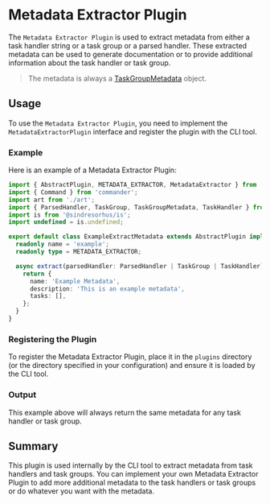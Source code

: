 # Metadata Extractor Plugin

The `Metadata Extractor Plugin` is used to extract metadata from either a task handler string or a task group or a parsed handler.
These extracted metadata can be used to generate documentation or to provide additional information about the task handler or task group.

> The metadata is always a [TaskGroupMetadata](../../packages/common/src/model/task-group.ts) object.

## Usage

To use the `Metadata Extractor Plugin`, you need to implement the `MetadataExtractorPlugin` interface and register the plugin with the CLI tool.

### Example

Here is an example of a Metadata Extractor Plugin:

```typescript
import { AbstractPlugin, METADATA_EXTRACTOR, MetadataExtractor } from '@letrun/core';
import { Command } from 'commander';
import art from './art';
import { ParsedHandler, TaskGroup, TaskGroupMetadata, TaskHandler } from '@letrun/common';
import is from '@sindresorhus/is';
import undefined = is.undefined;

export default class ExampleExtractMetadata extends AbstractPlugin implements MetadataExtractor {
  readonly name = 'example';
  readonly type = METADATA_EXTRACTOR;

  async extract(parsedHandler: ParsedHandler | TaskGroup | TaskHandler): Promise<TaskGroupMetadata> {
    return {
      name: 'Example Metadata',
      description: 'This is an example metadata',
      tasks: [],
    };
  }
}
```

### Registering the Plugin

To register the Metadata Extractor Plugin, place it in the `plugins` directory (or the directory specified in your configuration) and ensure it is loaded by the CLI tool.

### Output

This example above will always return the same metadata for any task handler or task group.

## Summary

This plugin is used internally by the CLI tool to extract metadata from task handlers and task groups.
You can implement your own Metadata Extractor Plugin to add more additional metadata to the task handlers or task groups or do whatever you want with the metadata.
